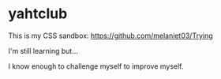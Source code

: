 yahtclub
====================

This is my CSS sandbox:
https://github.com/melaniet03/Trying

I'm still learning but...

I know enough to challenge myself to improve myself.
